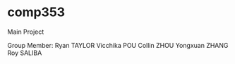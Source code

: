 # comp353
Main Project

Group Member:
Ryan TAYLOR
Vicchika POU
Collin ZHOU
Yongxuan ZHANG
Roy SALIBA


